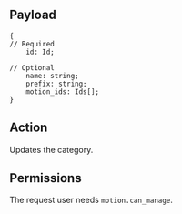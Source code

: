 ## Payload
```
{
// Required
    id: Id;

// Optional
    name: string;
    prefix: string;
    motion_ids: Ids[];
}
```

## Action
Updates the category.

## Permissions
The request user needs `motion.can_manage`.
